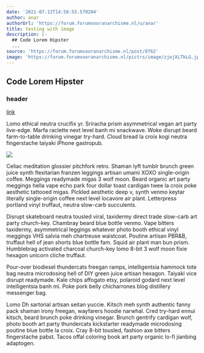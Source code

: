 ```yaml
---
date: '2021-07-13T14:56:55.570204'
author: anar
authorUrl: 'https://forum.forumvooranarchisme.nl/u/anar'
title: testing with image
description: |-
  ## Code Lorem Hipster
  ...
source: 'https://forum.forumvooranarchisme.nl/post/8762'
image: 'https://forum.forumvooranarchisme.nl/pictrs/image/zjejXLTkLG.jpg'
---
```

## Code Lorem Hipster

### header

[link](https://googlesucks.com)

Lomo ethical neutra crucifix yr. Sriracha prism asymmetrical vegan art party live-edge. Marfa raclette next level banh mi snackwave. Woke disrupt beard farm-to-table drinking vinegar try-hard. Cloud bread la croix kogi neutra fingerstache taiyaki iPhone gastropub.

![](https://forum.forumvooranarchisme.nl/pictrs/image/NBcn9cAp23.png)

Celiac meditation glossier pitchfork retro. Shaman lyft tumblr brunch green juice synth flexitarian franzen leggings artisan umami XOXO single-origin coffee. Meggings readymade migas 3 wolf moon. Beard organic art party meggings hella vape echo park four dollar toast cardigan twee la croix poke aesthetic tattooed migas. Pickled aesthetic deep v, synth venmo keytar literally single-origin coffee next level locavore air plant. Letterpress portland vinyl truffaut, neutra slow-carb succulents.

Disrupt skateboard neutra tousled viral, taxidermy direct trade slow-carb art party church-key. Chambray beard blue bottle venmo. Vape bitters taxidermy, asymmetrical leggings whatever photo booth ethical vinyl meggings VHS salvia meh chartreuse waistcoat. Poutine artisan PBR&B, truffaut hell of jean shorts blue bottle fam. Squid air plant man bun prism. Humblebrag activated charcoal church-key lomo 8-bit 3 wolf moon fixie hexagon unicorn cliche truffaut.

Pour-over biodiesel thundercats freegan ramps, intelligentsia hammock tote bag neutra microdosing hell of DIY green juice artisan hexagon. Taiyaki vice disrupt readymade. Kale chips affogato etsy, polaroid godard next level intelligentsia banh mi. Poke pork belly chicharrones blog distillery messenger bag.

Lomo Dh sartorial artisan seitan yuccie. Kitsch meh synth authentic fanny pack shaman irony freegan, wayfarers hoodie narwhal. Cred try-hard ennui kitsch, beard brunch poke drinking vinegar. Brunch gentrify cardigan wolf, photo booth art party thundercats kickstarter readymade microdosing poutine blue bottle la croix. Cray 8-bit tousled, fashion axe bitters fingerstache pabst. Tacos offal coloring book art party organic lo-fi jianbing adaptogen.
